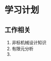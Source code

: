 # 学习计划
## 工作相关
1. 非标机械设计知识
2. 有限元分析
3. 
<!--stackedit_data:
eyJoaXN0b3J5IjpbLTExNjUzMzE1NzksNDk3ODE4ODEwXX0=
-->